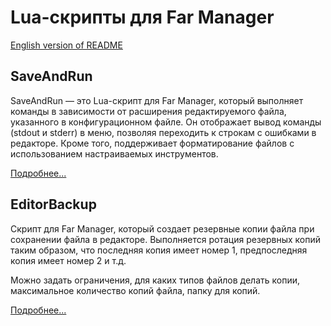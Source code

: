 # Lua-скрипты для Far Manager

[English version of README](readme.md)

## SaveAndRun

SaveAndRun — это Lua-скрипт для Far Manager, который выполняет команды в зависимости от расширения редактируемого файла, указанного в конфигурационном файле. Он отображает вывод команды (stdout и stderr) в меню, позволяя переходить к строкам с ошибками в редакторе. Кроме того, поддерживает форматирование файлов с использованием настраиваемых инструментов.

[Подробнее...](./SaveAndRun/)

## EditorBackup

Скрипт для Far Manager, который создает резервные копии файла при сохранении файла в редакторе.
Выполняется ротация резервных копий таким образом, что последняя копия имеет номер 1, предпоследняя копия имеет номер 2 и т.д.

Можно задать ограничения, для каких типов файлов делать копии, максимальное количество копий файла, папку для копий.

[Подробнее...](./EditorBackup/)
